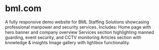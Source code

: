 # bml.com
A fully responsive demo website for BML Staffing Solutions showcasing professional manpower and security services. Includes:  Home page with hero banner and company overview  Services section highlighting manned guarding, event security, and CCTV monitoring  Articles section with knowledge &amp; insights  Image gallery with lightbox functionality.
